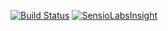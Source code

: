 [![Build Status](https://travis-ci.org/cultuurnet/udb2-domain-events.svg?branch=master)](https://travis-ci.org/cultuurnet/udb2-domain-events) [![SensioLabsInsight](https://insight.sensiolabs.com/projects/58c7416f-c78d-4d2c-9286-a996bd97864b/mini.png)](https://insight.sensiolabs.com/projects/58c7416f-c78d-4d2c-9286-a996bd97864b)
